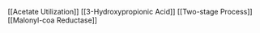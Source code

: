 [[Acetate Utilization]]
[[3-Hydroxypropionic Acid]]
[[Two-stage Process]]
[[Malonyl-coa Reductase]]
